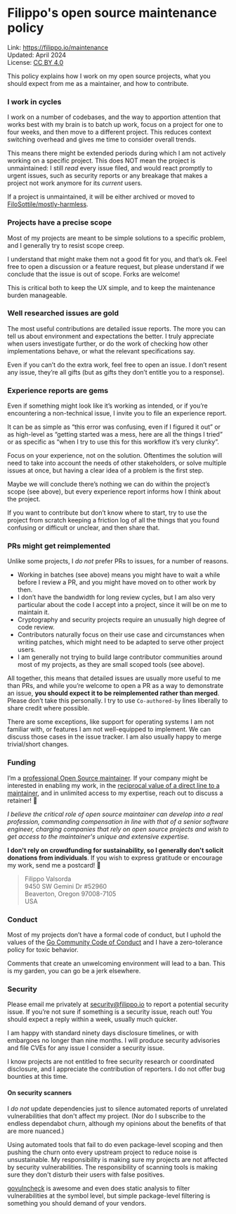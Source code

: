 # Filippo's open source maintenance policy
Link: https://filippo.io/maintenance  
Updated: April 2024  
License: [CC BY 4.0](https://creativecommons.org/licenses/by/4.0/)

This policy explains how I work on my open source projects, what you should expect from me as a maintainer, and how to contribute.

### I work in cycles

I work on a number of codebases, and the way to apportion attention that works best with my brain is to batch up work, focus on a project for one to four weeks, and then move to a different project. This reduces context switching overhead and gives me time to consider overall trends.

This means there might be extended periods during which I am not actively working on a specific project. This does NOT mean the project is unmaintained: I still _read_ every issue filed, and would react promptly to urgent issues, such as security reports or any breakage that makes a project not work anymore for its _current_ users.

If a project is unmaintained, it will be either archived or moved to [FiloSottile/mostly-harmless](https://github.com/FiloSottile/mostly-harmless).

### Projects have a precise scope

Most of my projects are meant to be simple solutions to a specific problem, and I generally try to resist scope creep.

I understand that might make them not a good fit for you, and that’s ok. Feel free to open a discussion or a feature request, but please understand if we conclude that the issue is out of scope. Forks are welcome!

This is critical both to keep the UX simple, and to keep the maintenance burden manageable.

### Well researched issues are gold

The most useful contributions are detailed issue reports. The more you can tell us about environment and expectations the better. I truly appreciate when users investigate further, or do the work of checking how other implementations behave, or what the relevant specifications say.

Even if you can’t do the extra work, feel free to open an issue. I don’t resent any issue, they’re all gifts (but as gifts they don’t entitle you to a response).

### Experience reports are gems

Even if something might look like it’s working as intended, or if you’re encountering a non-technical issue, I invite you to file an experience report.

It can be as simple as “this error was confusing, even if I figured it out” or as high-level as “getting started was a mess, here are all the things I tried” or as specific as “when I try to use this for this workflow it’s very clunky”.

Focus on your experience, not on the solution. Oftentimes the solution will need to take into account the needs of other stakeholders, or solve multiple issues at once, but having a clear idea of a problem is the first step.

Maybe we will conclude there’s nothing we can do within the project’s scope (see above), but every experience report informs how I think about the project.

If you want to contribute but don’t know where to start, try to use the project from scratch keeping a friction log of all the things that you found confusing or difficult or unclear, and then share that.

### PRs might get reimplemented

Unlike some projects, I *do not* prefer PRs to issues, for a number of reasons.

* Working in batches (see above) means you might have to wait a while before I review a PR, and you might have moved on to other work by then.
* I don’t have the bandwidth for long review cycles, but I am also very particular about the code I accept into a project, since it will be on me to maintain it.
* Cryptography and security projects require an unusually high degree of code review.
* Contributors naturally focus on their use case and circumstances when writing patches, which might need to be adapted to serve other project users.
* I am generally not trying to build large contributor communities around most of my projects, as they are small scoped tools (see above).

All together, this means that detailed issues are usually more useful to me than PRs, and while you’re welcome to open a PR as a way to demonstrate an issue, **you should expect it to be reimplemented rather than merged**. Please don’t take this personally. I try to use `Co-authored-by` lines liberally to share credit where possible.

There are some exceptions, like support for operating systems I am not familiar with, or features I am not well-equipped to implement. We can discuss those cases in the issue tracker. I am also usually happy to merge trivial/short changes.

### Funding

I’m a [professional Open Source maintainer](https://words.filippo.io/professional-maintainers/). If your company might be interested in enabling my work, in the [reciprocal value of a direct line to a maintainer](https://words.filippo.io/dispatches/reciprocal/), and in unlimited access to my expertise, reach out to discuss a retainer! 📨

_I believe the critical role of open source maintainer can develop into a real profession, commanding compensation in line with that of a senior software engineer, charging companies that rely on open source projects and wish to get access to the maintainer's unique and extensive expertise._

**I don't rely on crowdfunding for sustainability, so I generally don't solicit donations from individuals**. If you wish to express gratitude or encourage my work, send me a postcard! 📮

> Filippo Valsorda  
> 9450 SW Gemini Dr #52960  
> Beaverton, Oregon 97008-7105  
> USA

### Conduct

Most of my projects don’t have a formal code of conduct, but I uphold the values of the [Go Community Code of Conduct](https://go.dev/conduct) and I have a zero-tolerance policy for toxic behavior.

Comments that create an unwelcoming environment will lead to a ban. This is my garden, you can go be a jerk elsewhere.

### Security

Please email me privately at security@filippo.io to report a potential security issue. If you’re not sure if something is a security issue, reach out! You should expect a reply within a week, usually much quicker.

I am happy with standard ninety days disclosure timelines, or with embargoes no longer than nine months. I will produce security advisories and file CVEs for any issue I consider a security issue.

I know projects are not entitled to free security research or coordinated disclosure, and I appreciate the contribution of reporters. I do not offer bug bounties at this time.

#### On security scanners

I _do not_ update dependencies just to silence automated reports of unrelated vulnerabilities that don't affect my project. (Nor do I subscribe to the endless dependabot churn, although my opinions about the benefits of that are more nuanced.)

Using automated tools that fail to do even package-level scoping and then pushing the churn onto every upstream project to reduce noise is unsustainable. My responsibility is making sure my projects are not affected by security vulnerabilities. The responsibility of scanning tools is making sure they don't disturb their users with false positives.

[govulncheck](https://pkg.go.dev/golang.org/x/vuln/cmd/govulncheck) is awesome and even does static analysis to filter vulnerabilities at the symbol level, but simple package-level filtering is something you should demand of your vendors.
